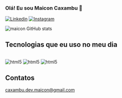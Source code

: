 ### Olá! Eu sou Maicon Caxambu 🤙 

[![Linkedin](https://img.shields.io/badge/LinkedIn-0077B5?style=for-the-badge&logo=linkedin&logoColor=white)](https://www.linkedin.com/feed/?trk=nav_back_to_linkedin)
[![Instagram](https://img.shields.io/badge/Instagram-E4405F?style=for-the-badge&logo=instagram&logoColor=white)](https://www.instagram.com/maikinho_caxambu/)

![maicon GitHub stats](https://github-readme-stats.vercel.app/api?username=maikcaxambu&show_icons=true&theme=dracula)

## Tecnologias que eu uso no meu dia

<div style="display: inline_block"><br/>
 <img alig="center" alt="html5" src="https://img.shields.io/badge/HTML5-E34F26?style=for-the-badge&logo=html5&logoColor=white" />
 <img alig="center" alt="html5" src="https://img.shields.io/badge/CSS3-1572B6?style=for-the-badge&logo=css3&logoColor=white" />
 <img alig="center" alt="html5" src="https://img.shields.io/badge/JavaScript-F7DF1E?style=for-the-badge&logo=javascript&logoColor=black" />
</div>

## Contatos
caxambu.dev.maicon@gmail.com




